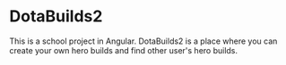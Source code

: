 # DotaBuilds2
This is a school project in Angular. DotaBuilds2 is a place where you can create your own hero builds and find other user's hero builds.
